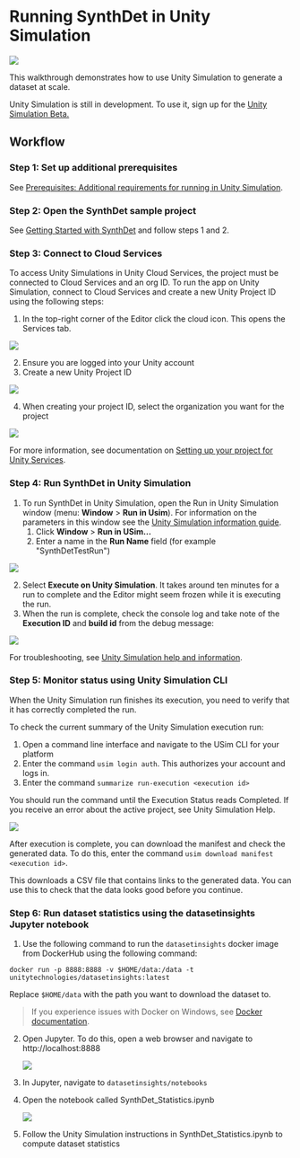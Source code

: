 # Running SynthDet in Unity Simulation
<img src="images/Synthetic Data pipeline-SynthDet cloud.png" align="middle"/>

This walkthrough demonstrates how to use Unity Simulation to generate a dataset at scale.

Unity Simulation is still in development. To use it, sign up for the [Unity Simulation Beta.](https://unity.com/products/simulation)

## Workflow

### Step 1: Set up additional prerequisites
See [Prerequisites: Additional requirements for running in Unity Simulation](Prerequisites.md).

### Step 2: Open the SynthDet sample project
See [Getting Started with SynthDet](GettingStartedSynthDet.md) and follow steps 1 and 2. 

### Step 3: Connect to Cloud Services 
To access Unity Simulations in Unity Cloud Services, the project must be connected to Cloud Services and an org ID. To run the app on Unity Simulation, connect to Cloud Services and create a new Unity Project ID using the following steps:

1. In the top-right corner of the Editor click the cloud icon. This opens the Services tab. 

<img src="images/OpenCloudServices.png" align="middle"/>

2. Ensure you are logged into your Unity account
3. Create a new Unity Project ID 

<img src="images/CreateNewUnityProjectID.png" align="middle"/>

4. When creating your project ID, select the organization you want for the project

<img src="images/UnityProjectIdOrg.PNG" align="middle"/>

For more information, see documentation on [Setting up your project for Unity Services](https://docs.unity3d.com/Manual/SettingUpProjectServices.html). 

### Step 4: Run SynthDet in Unity Simulation

1. To run SynthDet in Unity Simulation, open the Run in Unity Simulation window (menu: **Window** > **Run in Usim**). For information on the parameters in this window see the [Unity Simulation information guide](UnitySimulationHelpInformation.md).
    1. Click **Window** > **Run in USim…**
    2. Enter a name in the **Run Name** field (for example "SynthDetTestRun")

<img src="images/USimRunWindow.PNG" align="middle"/>

2. Select **Execute on Unity Simulation**. It takes around ten minutes for a run to complete and the Editor might seem frozen while it is executing the run.
3. When the run is complete, check the console log and take note of the **Execution ID** and **build id** from the debug message: 

<img src="images/NoteExecutionID.PNG" align="middle"/>

For troubleshooting, see [Unity Simulation help and information](UnitySimulationHelpInformation.md). 

### Step 5: Monitor status using Unity Simulation CLI
When the Unity Simulation run finishes its execution, you need to verify that it has correctly completed the run.

To check the current summary of the Unity Simulation execution run:

1. Open a command line interface and navigate to the USim CLI for your platform 
2. Enter the command `usim login auth`. This authorizes your account and logs in.
3. Enter the command `summarize run-execution <execution id>`

You should run the command until the Execution Status reads Completed. If you receive an error about the active project, see Unity Simulation Help. 

<img src="images/usimSumExecution.PNG" align="middle"/>

After execution is complete, you can download the manifest and check the generated data. To do this, enter the command `usim download manifest <execution id>`. 

This downloads a CSV file that contains links to the generated data. You can use this to check that the data looks good before you continue. 

### Step 6: Run dataset statistics using the datasetinsights Jupyter notebook

1. Use the following command to run the `datasetinsights` docker image from DockerHub using the following command:

```docker run -p 8888:8888 -v $HOME/data:/data -t unitytechnologies/datasetinsights:latest```

Replace `$HOME/data` with the path you want to download the dataset to.

> If you experience issues with Docker on Windows, see [Docker documentation](Docker.md).

2. Open Jupyter. To do this, open a web browser and navigate to http://localhost:8888
   
    <img src="images/jupyterFolder.PNG" align="middle"/>

3. In Jupyter, navigate to `datasetinsights/notebooks`
4. Open the notebook called SynthDet_Statistics.ipynb 

    <img src="images/theaNotebook.PNG" align="middle"/>

5. Follow the Unity Simulation instructions in SynthDet_Statistics.ipynb to compute dataset statistics
